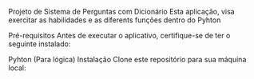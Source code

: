 Projeto de Sistema de Perguntas com Dicionário
Esta aplicação, visa exercitar as habilidades e as diferents funções dentro do Pyhton


Pré-requisitos
Antes de executar o aplicativo, certifique-se de ter o seguinte instalado:

Pyhton (Para lógica)
Instalação
Clone este repositório para sua máquina local:
